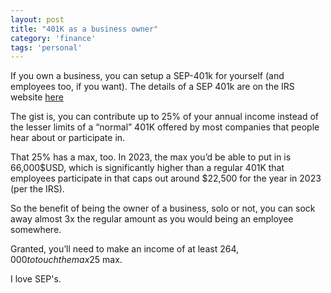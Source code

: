 ```yaml
---
layout: post
title: "401K as a business owner"
category: 'finance'
tags: 'personal'
---
```


If you own a business, you can setup a SEP-401k for yourself (and employees too, if you want). The details of a SEP 401k are on the IRS website [here](https://www.irs.gov/retirement-plans/plan-sponsor/simplified-employee-pension-plan-sep)

The gist is, you can contribute up to 25% of your annual income instead of the lesser limits of a “normal” 401K offered by most companies that people hear about or participate in.

That 25% has a max, too. In 2023, the max you’d be able to put in is 66,000$USD, which is significantly higher than a regular 401K that employees participate in that caps out around $22,500 for the year in 2023 (per the IRS).

So the benefit of being the owner of a business, solo or not, you can sock away almost 3x the regular amount as you would being an employee somewhere. 

Granted, you’ll need to make an income of at least $264,000 to touch the max 25% contribution. It’s still better than 22,500$ max. 

I love SEP's. 
